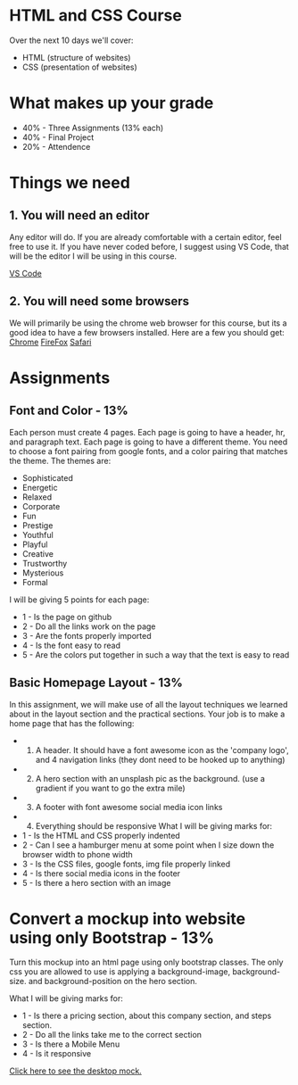 # HTML and CSS Course

Over the next 10 days we'll cover:
- HTML (structure of websites)
- CSS (presentation of websites)


# What makes up your grade
- 40% - Three Assignments (13% each)
- 40% - Final Project
- 20% - Attendence


# Things we need
## 1. You will need an editor
Any editor will do. If you are already comfortable with a certain editor, feel free to use it. If you have never coded before, I suggest using VS Code, that will be the editor I will be using in this course.

[VS Code](https://code.visualstudio.com/)

## 2. You will need some browsers
We will primarily be using the chrome web browser for this course, but its a good idea to have a few browsers installed. Here are a few you should get:
[Chrome](https://www.google.com/chrome/)
[FireFox](https://www.mozilla.org/en-US/firefox/)
[Safari](https://support.apple.com/downloads/safari)

# Assignments
## Font and Color - 13%
Each person must create 4 pages. Each page is going to have a header, hr, and paragraph text. Each page is going to have a different theme. You need to choose a font pairing from google fonts, and a color pairing that matches the theme. The themes are:

- Sophisticated
- Energetic
- Relaxed
- Corporate
- Fun
- Prestige
- Youthful
- Playful
- Creative
- Trustworthy
- Mysterious
- Formal

I will be giving 5 points for each page:
- 1 - Is the page on github
- 2 - Do all the links work on the page
- 3 - Are the fonts properly imported
- 4 - Is the font easy to read
- 5 - Are the colors put together in such a way that the text is easy to read

## Basic Homepage Layout - 13%
In this assignment, we will make use of all the layout techniques we learned about in the layout section and the practical sections. Your job is to make a home page that has the following:

- 1. A header. It should have a font awesome icon as the 'company logo', and 4 navigation links (they dont need to be hooked up to anything)
- 2. A hero section with an unsplash pic as the background. (use a gradient if you want to go the extra mile)
- 3. A footer with font awesome social media icon links
- 4. Everything should be responsive
What I will be giving marks for:
- 1 - Is the HTML and CSS properly indented
- 2 - Can I see a hamburger menu at some point when I size down the browser width to phone width
- 3 - Is the CSS files, google fonts, img file properly linked
- 4 - Is there social media icons in the footer
- 5 - Is there a hero section with an image

# Convert a mockup into website using only Bootstrap - 13%
Turn this mockup into an html page using only bootstrap classes. The only css you are allowed to use is applying a background-image, background-size. and background-position on the hero section.

What I will be giving marks for:

- 1 - Is there a pricing section, about this company section, and steps section.
- 2 - Do all the links take me to the correct section
- 3 - Is there a Mobile Menu
- 4 - Is it responsive

[Click here to see the desktop mock.](./assets/assignment3/bootstrap-desktop.png)
